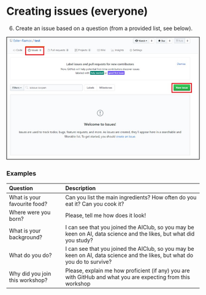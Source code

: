 # Creating issues (everyone)

6. Create an issue based on a question (from a provided list, see below).


![Create issue](images/create_issue.jpg)



### Examples 

|  Question | Description  |
|:---|:---|
| What is your favourite food?  | Can you list the main ingredients? How often do you eat it? Can you cook it?  | 
| Where were you born? | Please, tell me how does it look!  | 
| What is your background? | I can see that you joined the AIClub, so you may be keen on AI, data science and the likes, but what did you study? |
| What do you do? | I can see that you joined the AIClub, so you may be keen on AI, data science and the likes, but what do you do to survive? |
| Why did you join this workshop?  |  Please, explain me how proficient (if any) you are with GitHub and what you are expecting from this workshop  | 
